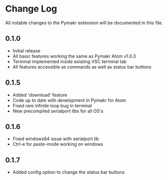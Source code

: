 # Change Log
All notable changes to the Pymakr extension will be documented in this file.

## 0.1.0
- Initial release
- All basic features working the same as Pymakr Atom v1.0.3
- Terminal implemented inside existing VSC terminal tab
- All features accessible as commands as well as status bar buttons

## 0.1.5
- Added 'download' feature
- Code up to date with development in Pymakr for Atom
- Fixed rare infinite loop bug in terminal
- New precompiled serialport libs for all OS's

## 0.1.6
- Fixed windows64 issue with serialport lib
- Ctrl-e for paste-mode working on windows

## 0.1.7
- Added config option to change the status bar buttons
